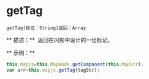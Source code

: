 # getTag

`getTag(标记：String)返回：Array`

** 描述：**
 返回在闪影中设计的一组标记。

** 示例：**
```javascript
this.mapjs=this.MapNode.getComponent(this.MapStr);
var arr=this.mapjs.getTag(tagStr);
```
